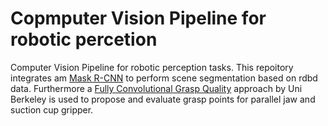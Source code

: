 # Copmputer Vision Pipeline for robotic percetion

Computer Vision Pipeline for robotic perception tasks. This repoitory integrates am [Mask R-CNN](https://github.com/BerkeleyAutomation/sd-maskrcnn) to perform scene segmentation based on rdbd data. Furthermore a [Fully Convolutional Grasp Quality](https://github.com/BerkeleyAutomation/gqcnn) approach by Uni Berkeley is used to propose and evaluate grasp points for parallel jaw and suction cup gripper.
